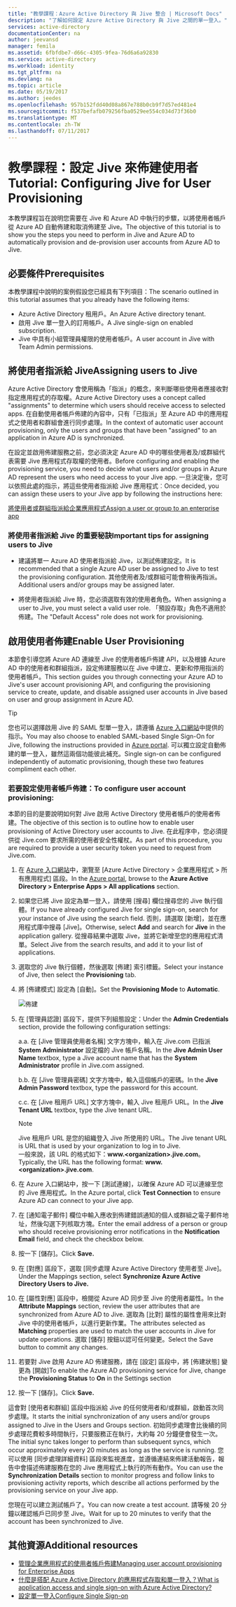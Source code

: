 ```yaml
---
title: "教學課程：Azure Active Directory 與 Jive 整合 | Microsoft Docs"
description: "了解如何設定 Azure Active Directory 與 Jive 之間的單一登入。"
services: active-directory
documentationCenter: na
author: jeevansd
manager: femila
ms.assetid: 6fbfdbe7-d66c-4305-9fea-76d6a6a92830
ms.service: active-directory
ms.workload: identity
ms.tgt_pltfrm: na
ms.devlang: na
ms.topic: article
ms.date: 05/19/2017
ms.author: jeedes
ms.openlocfilehash: 957b152fdd40d08a867e788b0cb9f7d57ed481e4
ms.sourcegitcommit: f537befafb079256fba0529ee554c034d73f36b0
ms.translationtype: MT
ms.contentlocale: zh-TW
ms.lasthandoff: 07/11/2017
---
```

# <a name="tutorial-configuring-jive-for-user-provisioning"></a><span data-ttu-id="07eac-103">教學課程：設定 Jive 來佈建使用者</span><span class="sxs-lookup"><span data-stu-id="07eac-103">Tutorial: Configuring Jive for User Provisioning</span></span>

<span data-ttu-id="07eac-104">本教學課程旨在說明您需要在 Jive 和 Azure AD 中執行的步驟，以將使用者帳戶從 Azure AD 自動佈建和取消佈建至 Jive。</span><span class="sxs-lookup"><span data-stu-id="07eac-104">The objective of this tutorial is to show you the steps you need to perform in Jive and Azure AD to automatically provision and de-provision user accounts from Azure AD to Jive.</span></span>

## <a name="prerequisites"></a><span data-ttu-id="07eac-105">必要條件</span><span class="sxs-lookup"><span data-stu-id="07eac-105">Prerequisites</span></span>

<span data-ttu-id="07eac-106">本教學課程中說明的案例假設您已經具有下列項目：</span><span class="sxs-lookup"><span data-stu-id="07eac-106">The scenario outlined in this tutorial assumes that you already have the following items:</span></span>

*   <span data-ttu-id="07eac-107">Azure Active Directory 租用戶。</span><span class="sxs-lookup"><span data-stu-id="07eac-107">An Azure Active directory tenant.</span></span>
*   <span data-ttu-id="07eac-108">啟用 Jive 單一登入的訂用帳戶。</span><span class="sxs-lookup"><span data-stu-id="07eac-108">A Jive single-sign on enabled subscription.</span></span>
*   <span data-ttu-id="07eac-109">Jive 中具有小組管理員權限的使用者帳戶。</span><span class="sxs-lookup"><span data-stu-id="07eac-109">A user account in Jive with Team Admin permissions.</span></span>

## <a name="assigning-users-to-jive"></a><span data-ttu-id="07eac-110">將使用者指派給 Jive</span><span class="sxs-lookup"><span data-stu-id="07eac-110">Assigning users to Jive</span></span>

<span data-ttu-id="07eac-111">Azure Active Directory 會使用稱為「指派」的概念，來判斷哪些使用者應接收對指定應用程式的存取權。</span><span class="sxs-lookup"><span data-stu-id="07eac-111">Azure Active Directory uses a concept called "assignments" to determine which users should receive access to selected apps.</span></span> <span data-ttu-id="07eac-112">在自動使用者帳戶佈建的內容中，只有「已指派」至 Azure AD 中的應用程式之使用者和群組會進行同步處理。</span><span class="sxs-lookup"><span data-stu-id="07eac-112">In the context of automatic user account provisioning, only the users and groups that have been "assigned" to an application in Azure AD is synchronized.</span></span>

<span data-ttu-id="07eac-113">在設定並啟用佈建服務之前，您必須決定 Azure AD 中的哪些使用者及/或群組代表需要 Jive 應用程式存取權的使用者。</span><span class="sxs-lookup"><span data-stu-id="07eac-113">Before configuring and enabling the provisioning service, you need to decide what users and/or groups in Azure AD represent the users who need access to your Jive app.</span></span> <span data-ttu-id="07eac-114">一旦決定後，您可以依照此處的指示，將這些使用者指派給 Jive 應用程式︰</span><span class="sxs-lookup"><span data-stu-id="07eac-114">Once decided, you can assign these users to your Jive app by following the instructions here:</span></span>

[<span data-ttu-id="07eac-115">將使用者或群組指派給企業應用程式</span><span class="sxs-lookup"><span data-stu-id="07eac-115">Assign a user or group to an enterprise app</span></span>](https://docs.microsoft.com/azure/active-directory/active-directory-coreapps-assign-user-azure-portal)

### <a name="important-tips-for-assigning-users-to-jive"></a><span data-ttu-id="07eac-116">將使用者指派給 Jive 的重要秘訣</span><span class="sxs-lookup"><span data-stu-id="07eac-116">Important tips for assigning users to Jive</span></span>

*   <span data-ttu-id="07eac-117">建議將單一 Azure AD 使用者指派給 Jive，以測試佈建設定。</span><span class="sxs-lookup"><span data-stu-id="07eac-117">It is recommended that a single Azure AD user be assigned to Jive to test the provisioning configuration.</span></span> <span data-ttu-id="07eac-118">其他使用者及/或群組可能會稍後再指派。</span><span class="sxs-lookup"><span data-stu-id="07eac-118">Additional users and/or groups may be assigned later.</span></span>

*   <span data-ttu-id="07eac-119">將使用者指派給 Jive 時，您必須選取有效的使用者角色。</span><span class="sxs-lookup"><span data-stu-id="07eac-119">When assigning a user to Jive, you must select a valid user role.</span></span> <span data-ttu-id="07eac-120">「預設存取」角色不適用於佈建。</span><span class="sxs-lookup"><span data-stu-id="07eac-120">The "Default Access" role does not work for provisioning.</span></span>

## <a name="enable-user-provisioning"></a><span data-ttu-id="07eac-121">啟用使用者佈建</span><span class="sxs-lookup"><span data-stu-id="07eac-121">Enable User Provisioning</span></span>

<span data-ttu-id="07eac-122">本節會引導您將 Azure AD 連線至 Jive 的使用者帳戶佈建 API，以及根據 Azure AD 中的使用者和群組指派，設定佈建服務以在 Jive 中建立、更新和停用指派的使用者帳戶。</span><span class="sxs-lookup"><span data-stu-id="07eac-122">This section guides you through connecting your Azure AD to Jive's user account provisioning API, and configuring the provisioning service to create, update, and disable assigned user accounts in Jive based on user and group assignment in Azure AD.</span></span>

> [!TIP]
> <span data-ttu-id="07eac-123">您也可以選擇啟用 Jive 的 SAML 型單一登入，請遵循 [Azure 入口網站](https://portal.azure.com)中提供的指示。</span><span class="sxs-lookup"><span data-stu-id="07eac-123">You may also choose to enabled SAML-based Single Sign-On for Jive, following the instructions provided in [Azure portal](https://portal.azure.com).</span></span> <span data-ttu-id="07eac-124">可以獨立設定自動佈建的單一登入，雖然這兩個功能彼此補充。</span><span class="sxs-lookup"><span data-stu-id="07eac-124">Single sign-on can be configured independently of automatic provisioning, though these two features compliment each other.</span></span>

### <a name="to-configure-user-account-provisioning"></a><span data-ttu-id="07eac-125">若要設定使用者帳戶佈建：</span><span class="sxs-lookup"><span data-stu-id="07eac-125">To configure user account provisioning:</span></span>

<span data-ttu-id="07eac-126">本節的目的是要說明如何對 Jive 啟用 Active Directory 使用者帳戶的使用者佈建。</span><span class="sxs-lookup"><span data-stu-id="07eac-126">The objective of this section is to outline how to enable user provisioning of Active Directory user accounts to Jive.</span></span>
<span data-ttu-id="07eac-127">在此程序中，您必須提供從 Jive.com 要求所需的使用者安全性權杖。</span><span class="sxs-lookup"><span data-stu-id="07eac-127">As part of this procedure, you are required to provide a user security token you need to request from Jive.com.</span></span>

1. <span data-ttu-id="07eac-128">在 [Azure 入口網站](https://portal.azure.com)中，瀏覽至 [Azure Active Directory > 企業應用程式 > 所有應用程式] 區段。</span><span class="sxs-lookup"><span data-stu-id="07eac-128">In the [Azure portal](https://portal.azure.com), browse to the **Azure Active Directory > Enterprise Apps > All applications** section.</span></span>

2. <span data-ttu-id="07eac-129">如果您已將 Jive 設定為單一登入，請使用 [搜尋] 欄位搜尋您的 Jive 執行個體。</span><span class="sxs-lookup"><span data-stu-id="07eac-129">If you have already configured Jive for single sign-on, search for your instance of Jive using the search field.</span></span> <span data-ttu-id="07eac-130">否則，請選取 [新增]，並在應用程式庫中搜尋 [Jive]。</span><span class="sxs-lookup"><span data-stu-id="07eac-130">Otherwise, select **Add** and search for **Jive** in the application gallery.</span></span> <span data-ttu-id="07eac-131">從搜尋結果中選取 Jive，並將它新增至您的應用程式清單。</span><span class="sxs-lookup"><span data-stu-id="07eac-131">Select Jive from the search results, and add it to your list of applications.</span></span>

3. <span data-ttu-id="07eac-132">選取您的 Jive 執行個體，然後選取 [佈建] 索引標籤。</span><span class="sxs-lookup"><span data-stu-id="07eac-132">Select your instance of Jive, then select the **Provisioning** tab.</span></span>

4. <span data-ttu-id="07eac-133">將 [佈建模式] 設定為 [自動]。</span><span class="sxs-lookup"><span data-stu-id="07eac-133">Set the **Provisioning Mode** to **Automatic**.</span></span> 

    ![佈建](./media/active-directory-saas-jive-provisioning-tutorial/provisioning.png)

5. <span data-ttu-id="07eac-135">在 [管理員認證] 區段下，提供下列組態設定：</span><span class="sxs-lookup"><span data-stu-id="07eac-135">Under the **Admin Credentials** section, provide the following configuration settings:</span></span>
   
    <span data-ttu-id="07eac-136">a.</span><span class="sxs-lookup"><span data-stu-id="07eac-136">a.</span></span> <span data-ttu-id="07eac-137">在 [Jive 管理員使用者名稱] 文字方塊中，輸入在 Jive.com 已指派 **System Administrator** 設定檔的 Jive 帳戶名稱。</span><span class="sxs-lookup"><span data-stu-id="07eac-137">In the **Jive Admin User Name** textbox, type a Jive account name that has the **System Administrator** profile in Jive.com assigned.</span></span>
   
    <span data-ttu-id="07eac-138">b.</span><span class="sxs-lookup"><span data-stu-id="07eac-138">b.</span></span> <span data-ttu-id="07eac-139">在 [Jive 管理員密碼]  文字方塊中，輸入這個帳戶的密碼。</span><span class="sxs-lookup"><span data-stu-id="07eac-139">In the **Jive Admin Password** textbox, type the password for this account.</span></span>
   
    <span data-ttu-id="07eac-140">c.</span><span class="sxs-lookup"><span data-stu-id="07eac-140">c.</span></span> <span data-ttu-id="07eac-141">在 [Jive 租用戶 URL]  文字方塊中，輸入 Jive 租用戶 URL。</span><span class="sxs-lookup"><span data-stu-id="07eac-141">In the **Jive Tenant URL** textbox, type the Jive tenant URL.</span></span>
      
      > [!NOTE]
      > <span data-ttu-id="07eac-142">Jive 租用戶 URL 是您的組織登入 Jive 所使用的 URL。</span><span class="sxs-lookup"><span data-stu-id="07eac-142">The Jive tenant URL is URL that is used by your organization to log in to Jive.</span></span>  
      > <span data-ttu-id="07eac-143">一般來說，該 URL 的格式如下：**www.\<organization\>.jive.com**。</span><span class="sxs-lookup"><span data-stu-id="07eac-143">Typically, the URL has the following format: **www.\<organization\>.jive.com**.</span></span>          

6. <span data-ttu-id="07eac-144">在 Azure 入口網站中，按一下 [測試連線]，以確保 Azure AD 可以連線至您的 Jive 應用程式。</span><span class="sxs-lookup"><span data-stu-id="07eac-144">In the Azure portal, click **Test Connection** to ensure Azure AD can connect to your Jive app.</span></span>

7. <span data-ttu-id="07eac-145">在 [通知電子郵件] 欄位中輸入應收到佈建錯誤通知的個人或群組之電子郵件地址，然後勾選下列核取方塊。</span><span class="sxs-lookup"><span data-stu-id="07eac-145">Enter the email address of a person or group who should receive provisioning error notifications in the **Notification Email** field, and check the checkbox below.</span></span>

8. <span data-ttu-id="07eac-146">按一下 [儲存]。</span><span class="sxs-lookup"><span data-stu-id="07eac-146">Click **Save.**</span></span>

9. <span data-ttu-id="07eac-147">在 [對應] 區段下，選取 [同步處理 Azure Active Directory 使用者至 Jive]。</span><span class="sxs-lookup"><span data-stu-id="07eac-147">Under the Mappings section, select **Synchronize Azure Active Directory Users to Jive.**</span></span>

10. <span data-ttu-id="07eac-148">在 [屬性對應] 區段中，檢閱從 Azure AD 同步至 Jive 的使用者屬性。</span><span class="sxs-lookup"><span data-stu-id="07eac-148">In the **Attribute Mappings** section, review the user attributes that are synchronized from Azure AD to Jive.</span></span> <span data-ttu-id="07eac-149">選取為 [比對] 屬性的屬性會用來比對 Jive 中的使用者帳戶，以進行更新作業。</span><span class="sxs-lookup"><span data-stu-id="07eac-149">The attributes selected as **Matching** properties are used to match the user accounts in Jive for update operations.</span></span> <span data-ttu-id="07eac-150">選取 [儲存] 按鈕以認可任何變更。</span><span class="sxs-lookup"><span data-stu-id="07eac-150">Select the Save button to commit any changes.</span></span>

11. <span data-ttu-id="07eac-151">若要對 Jive 啟用 Azure AD 佈建服務，請在 [設定] 區段中，將 [佈建狀態] 變更為 [開啟]</span><span class="sxs-lookup"><span data-stu-id="07eac-151">To enable the Azure AD provisioning service for Jive, change the **Provisioning Status** to **On** in the Settings section</span></span>

12. <span data-ttu-id="07eac-152">按一下 [儲存]。</span><span class="sxs-lookup"><span data-stu-id="07eac-152">Click **Save.**</span></span>

<span data-ttu-id="07eac-153">這會對 [使用者和群組] 區段中指派給 Jive 的任何使用者和/或群組，啟動首次同步處理。</span><span class="sxs-lookup"><span data-stu-id="07eac-153">It starts the initial synchronization of any users and/or groups assigned to Jive in the Users and Groups section.</span></span> <span data-ttu-id="07eac-154">初始同步處理會比後續的同步處理花費較多時間執行，只要服務正在執行，大約每 20 分鐘便會發生一次。</span><span class="sxs-lookup"><span data-stu-id="07eac-154">The initial sync takes longer to perform than subsequent syncs, which occur approximately every 20 minutes as long as the service is running.</span></span> <span data-ttu-id="07eac-155">您可以使用 [同步處理詳細資料] 區段來監視進度，並遵循連結來佈建活動報告，報告中會描述佈建服務在您的 Jive 應用程式上執行的所有動作。</span><span class="sxs-lookup"><span data-stu-id="07eac-155">You can use the **Synchronization Details** section to monitor progress and follow links to provisioning activity reports, which describe all actions performed by the provisioning service on your Jive app.</span></span>

<span data-ttu-id="07eac-156">您現在可以建立測試帳戶了。</span><span class="sxs-lookup"><span data-stu-id="07eac-156">You can now create a test account.</span></span> <span data-ttu-id="07eac-157">請等候 20 分鐘以確認帳戶已同步至 Jive。</span><span class="sxs-lookup"><span data-stu-id="07eac-157">Wait for up to 20 minutes to verify that the account has been synchronized to Jive.</span></span>

## <a name="additional-resources"></a><span data-ttu-id="07eac-158">其他資源</span><span class="sxs-lookup"><span data-stu-id="07eac-158">Additional resources</span></span>

* [<span data-ttu-id="07eac-159">管理企業應用程式的使用者帳戶佈建</span><span class="sxs-lookup"><span data-stu-id="07eac-159">Managing user account provisioning for Enterprise Apps</span></span>](active-directory-saas-tutorial-list.md)
* [<span data-ttu-id="07eac-160">什麼是搭配 Azure Active Directory 的應用程式存取和單一登入？</span><span class="sxs-lookup"><span data-stu-id="07eac-160">What is application access and single sign-on with Azure Active Directory?</span></span>](active-directory-appssoaccess-whatis.md)
* [<span data-ttu-id="07eac-161">設定單一登入</span><span class="sxs-lookup"><span data-stu-id="07eac-161">Configure Single Sign-on</span></span>](active-directory-saas-jive-tutorial.md)